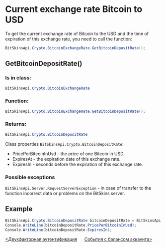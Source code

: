 ﻿# Current exchange rate Bitcoin to USD

To get the current exchange rate of Bitcoin to the USD and the time of expiration of this exchange rate, you need to call the function:

```csharp
BitSkinsApi.Crypto.BitcoinExchangeRate.GetBitcoinDepositRate();
```

## GetBitcoinDepositRate()

### Is in class:

```csharp
BitSkinsApi.Crypto.BitcoinExchangeRate
```

### Function:

```csharp
BitSkinsApi.Crypto.BitcoinExchangeRate.GetBitcoinDepositRate();
```

### Returns:

```csharp
BitSkinsApi.Crypto.BitcoinDepositRate
```

Class properties ```BitSkinsApi.Crypto.BitcoinDepositRate```:
* PricePerBitcoinInUsd - the price of one Bitcoin in USD.
* ExpiresAt - the expiration date of this exchange rate.
* ExpiresIn - seconds before the expiration of this exchange rate.

### Possible exceptions
```BitSkinsApi.Server.RequestServerException``` - in case of transfer to the function incorrect data or problems on the BitSkins server.

## Example

```csharp
BitSkinsApi.Crypto.BitcoinDepositRate bitcoinDepositRate = BitSkinsApi.Crypto.BitcoinExchangeRate.GetBitcoinDepositRate();
Console.WriteLine(bitcoinDepositRate.PricePerBitcoinInUsd);
Console.WriteLine(bitcoinDepositRate.ExpiresIn);
```

[<Двухфакторная аутентификация](https://github.com/Captious99/BitSkinsApi/blob/master/docs/ru/account/two_factor_authentication.md) &nbsp;&nbsp;&nbsp;&nbsp; [События с балансом аккаунта>](https://github.com/Captious99/BitSkinsApi/blob/master/docs/ru/balance/money_events.md)